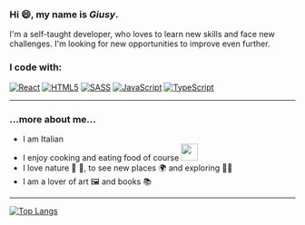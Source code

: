 ### Hi 😄, my name is ***Giusy***.

I'm  a self-taught developer, who loves to learn new skills and face new challenges.
I'm looking for new opportunities to improve even further.

### I code with:
[![React](https://img.shields.io/badge/react-%2320232a.svg?style=for-the-badge&logo=react&logoColor=%2361DAFB)](https://reactjs.org/)
[![HTML5](https://img.shields.io/badge/html5-%23E34F26.svg?style=for-the-badge&logo=html5&logoColor=white)](https://developer.mozilla.org/en-US/docs/Glossary/HTML5)
[![SASS](https://img.shields.io/badge/SASS-hotpink.svg?style=for-the-badge&logo=SASS&logoColor=white)](https://sass-lang.com/)
[![JavaScript](https://img.shields.io/badge/javascript-%23323330.svg?style=for-the-badge&logo=javascript&logoColor=%23F7DF1E)](https://www.javascript.com/)
[![TypeScript](https://img.shields.io/badge/typescript-%23007ACC.svg?style=for-the-badge&logo=typescript&logoColor=white)](https://www.typescriptlang.org/)

-----

### ...more about me...

- I am Italian
- I enjoy cooking and eating food of course <img src="https://media1.giphy.com/media/Wm8h2gyEY8VnJeru6f/giphy.gif?cid=ecf05e47ib71lujdo4e2ivdbiwk1aco3j2ao4nbmw4temwkj&rid=giphy.gif&ct=g"  width="30">
- I love nature 🌸 🌳, to see new places 🌍 and exploring 🚴‍♀️
- I am a lover of art 🖼️  and books 📚

-----

[![Top Langs](https://github-readme-stats.vercel.app/api/top-langs/?username=Andro87&layout=compact)](https://github.com/anuraghazra/github-readme-stats)
